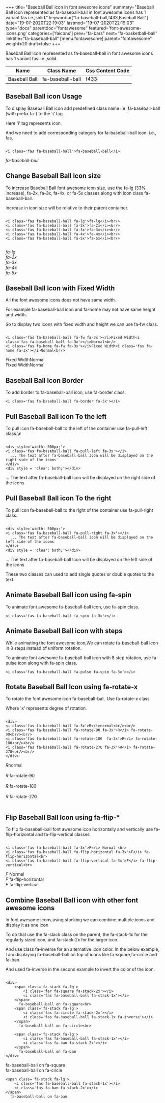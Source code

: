 +++
title="Baseball Ball icon in font awesome icons"
summary="Baseball Ball icon represented as fa-baseball-ball in font awesome icons has 1 variant fas i.e.,solid."
keywords=["fa-baseball-ball,f433,Baseball Ball"]
date="19-07-2020T22:19:03"
lastmod="19-07-2020T22:19:03"
type="docs"
parentdoc="fontawesome"
featured='font-awesome-icons.png'
categories=['faicons']
prev="fa-bars"
next="fa-basketball-ball"
linktitle="fa-baseball-ball"
[menu.fontawesome]
parent="fontawesome"
weight=20
draft=false
+++


Baseball Ball icon represented as fa-baseball-ball in font awesome icons has 1 variant fas i.e.,solid.

<div class='table-responsive'><table class='table'><thead><tr><th>Name</th><th>Class Name</th><th>Css Content Code</th></tr></thead><tbody><tr><td>Baseball Ball</td><td>fa-baseball-ball</td><td>f433</td></tr></tbody></table></div>



## Baseball Ball icon Usage

To display Baseball Ball icon add predefined class name i.e.,fa-baseball-ball (with prefix fa-) to the 'i' tag.

Here 'i' tag represents icon.

And we need to add corresponding category for fa-baseball-ball icon. i.e., fas.


```

<i class='fas fa-baseball-ball'>fa-baseball-ball</i>
```

<i class='fas fa-baseball-ball'>fa-baseball-ball</i>




## Change Baseball Ball icon size
To increase Baseball Ball font awesome icon size, use the fa-lg (33% increase), fa-2x, fa-3x, fa-4x, or fa-5x classes along with icon class fa-baseball-ball.

Increase in icon size will be relative to their parent container. 

```

<i class='fas fa-baseball-ball fa-lg'>fa-lg</i><br/>
<i class='fas fa-baseball-ball fa-2x'>fa-2x</i><br/>
<i class='fas fa-baseball-ball fa-3x'>fa-3x</i><br/>
<i class='fas fa-baseball-ball fa-4x'>fa-4x</i><br/>
<i class='fas fa-baseball-ball fa-5x'>fa-5x</i><br/>
            
```

<i class='fas fa-baseball-ball fa-lg'>fa-lg</i><br/>
<i class='fas fa-baseball-ball fa-2x'>fa-2x</i><br/>
<i class='fas fa-baseball-ball fa-3x'>fa-3x</i><br/>
<i class='fas fa-baseball-ball fa-4x'>fa-4x</i><br/>
<i class='fas fa-baseball-ball fa-5x'>fa-5x</i><br/>
            



## Baseball Ball Icon with Fixed Width 

All the font awesome icons does not have same width.

For example fa-baseball-ball icon and fa-home may not have same height and width.

So to display two icons with fixed width and height we can use fa-fw class.


```

<i class='fas fa-baseball-ball fa-fw fa-3x'></i>Fixed Width<i class='fas fa-baseball-ball fa-3x'></i>Normal<br/>
<i class='fas fa-home fa-fw fa-3x'></i>Fixed Width<i class='fas fa-home fa-3x'></i>Normal<br/>
```

<i class='fas fa-baseball-ball fa-fw fa-3x'></i>Fixed Width<i class='fas fa-baseball-ball fa-3x'></i>Normal<br/>
<i class='fas fa-home fa-fw fa-3x'></i>Fixed Width<i class='fas fa-home fa-3x'></i>Normal<br/>



## Baseball Ball Icon Border 

To add border to fa-baseball-ball icon, use fa-border class.


```
<i class='fas fa-baseball-ball fa-border fa-3x'></i>

```
<i class='fas fa-baseball-ball fa-border fa-3x'></i>





## Pull Baseball Ball icon To the left

To pull icon fa-baseball-ball to the left of the container use fa-pull-left class.\n

```

<div style='width: 500px;'>
<i class='fas fa-baseball-ball fa-pull-left fa-3x'></i>
  ... The text after fa-baseball-ball Icon will be displayed on the right side of the icons
</div>
<div style = 'clear: both;'></div>
```

<div style='width: 500px;'>
<i class='fas fa-baseball-ball fa-pull-left fa-3x'></i>
  ... The text after fa-baseball-ball Icon will be displayed on the right side of the icons
</div>
<div style = 'clear: both;'></div>




## Pull Baseball Ball icon To the right
To pull icon fa-baseball-ball to the right of the container use fa-pull-right class.

```

<div style='width: 500px;'>
<i class='fas fa-baseball-ball fa-pull-right fa-3x'></i>
  ... The text after fa-baseball-ball Icon will be displayed on the left side of the icons
</div>
<div style = 'clear: both;'></div>
```

<div style='width: 500px;'>
<i class='fas fa-baseball-ball fa-pull-right fa-3x'></i>
  ... The text after fa-baseball-ball Icon will be displayed on the left side of the icons
</div>
<div style = 'clear: both;'></div>

These two classes can used to add single quotes or double quotes to the text.


## Animate Baseball Ball icon using fa-spin
To animate font awesome fa-baseball-ball icon, use fa-spin class.

```
<i class='fas fa-baseball-ball fa-spin fa-3x'></i>
```
<i class='fas fa-baseball-ball fa-spin fa-3x'></i>




## Animate Baseball Ball icon with steps
While animating the font awesome icon,We can rotate fa-baseball-ball icon in 8 steps instead of uniform rotation.

To animate font awesome fa-baseball-ball icon with 8 step rotation, use fa-pulse icon along with fa-spin class.


```
<i class='fas fa-baseball-ball fa-pulse fa-spin fa-3x'></i>

```
<i class='fas fa-baseball-ball fa-pulse fa-spin fa-3x'></i>





## Rotate Baseball Ball Icon using fa-rotate-x
To rotate the font awesome icon fa-baseball-ball, Use fa-rotate-x class

Where 'x' represents degree of rotation.


```

<div>
<i class='fas fa-baseball-ball fa-3x'>R</i>normal<br/><br/>
<i class='fas fa-baseball-ball fa-rotate-90 fa-3x'>R</i> fa-rotate-90<br/><br/> 
<i class='fas fa-baseball-ball fa-rotate-180  fa-3x'>R</i> fa-rotate-180<br/><br/> 
<i class='fas fa-baseball-ball fa-rotate-270 fa-3x'>R</i> fa-rotate-270<br/><br/>
</div>
```

<div>
<i class='fas fa-baseball-ball fa-3x'>R</i>normal<br/><br/>
<i class='fas fa-baseball-ball fa-rotate-90 fa-3x'>R</i> fa-rotate-90<br/><br/> 
<i class='fas fa-baseball-ball fa-rotate-180  fa-3x'>R</i> fa-rotate-180<br/><br/> 
<i class='fas fa-baseball-ball fa-rotate-270 fa-3x'>R</i> fa-rotate-270<br/><br/>
</div>




## Flip Baseball Ball Icon using fa-flip-*
To flip fa-baseball-ball font awesome icon horizontally and vertically use fa-flip-horizontal and fa-flip-vertical classes. 

```

<i class='fas fa-baseball-ball fa-3x'>F</i> Normal <br>
<i class='fas fa-baseball-ball fa-flip-horizontal fa-3x'>F</i> fa-flip-horizontal<br>
<i class='fas fa-baseball-ball fa-flip-vertical fa-3x'>F</i> fa-flip-vertical<br>
```

<i class='fas fa-baseball-ball fa-3x'>F</i> Normal <br>
<i class='fas fa-baseball-ball fa-flip-horizontal fa-3x'>F</i> fa-flip-horizontal<br>
<i class='fas fa-baseball-ball fa-flip-vertical fa-3x'>F</i> fa-flip-vertical<br>




## Combine Baseball Ball icon with other font awesome icons
In font awesome icons,using stacking we can combine multiple icons and display it as one icon 

To do that use the fa-stack class on the parent, the fa-stack-1x for the regularly sized icon, and fa-stack-2x for the larger icon.

And use class fa-inverse for an alternative icon color. 
In the below example, I am displaying fa-baseball-ball on top of icons like fa-square,fa-circle and fa-ban.

And used fa-inverse in the second example to invert the color of the icon.

```

<div>
    <span class='fa-stack fa-lg'>
        <i class='far fa-square fa-stack-2x'></i>
        <i class='fas fa-baseball-ball fa-stack-1x'></i>
    </span>
      fa-baseball-ball on fa-square<br>
    <span class='fa-stack fa-lg'>
        <i class='fas fa-circle fa-stack-2x'></i>
        <i class='fas fa-baseball-ball fa-stack-1x fa-inverse'></i>
    </span>
      fa-baseball-ball on fa-circle<br>

    <span class='fa-stack fa-lg'>
        <i class='fas fa-baseball-ball fa-stack-1x'></i>
        <i class='fas fa-ban fa-stack-2x'></i>
    </span>
      fa-baseball-ball on fa-ban
</div>
```

<div>
    <span class='fa-stack fa-lg'>
        <i class='far fa-square fa-stack-2x'></i>
        <i class='fas fa-baseball-ball fa-stack-1x'></i>
    </span>
      fa-baseball-ball on fa-square<br>
    <span class='fa-stack fa-lg'>
        <i class='fas fa-circle fa-stack-2x'></i>
        <i class='fas fa-baseball-ball fa-stack-1x fa-inverse'></i>
    </span>
      fa-baseball-ball on fa-circle<br>

    <span class='fa-stack fa-lg'>
        <i class='fas fa-baseball-ball fa-stack-1x'></i>
        <i class='fas fa-ban fa-stack-2x'></i>
    </span>
      fa-baseball-ball on fa-ban
</div>






